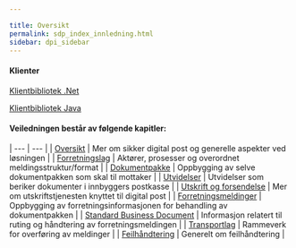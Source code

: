 ```yaml
---

title: Oversikt  
permalink: sdp_index_innledning.html
sidebar: dpi_sidebar
---
```


#### Klienter
[Klientbibliotek .Net](http://difi.github.io/sikker-digital-post-klient-dotnet/v2/)

[Klientbibliotek Java](http://difi.github.io/sikker-digital-post-klient-java/v5/) 

#### Veiledningen består av følgende kapitler:

| --- | --- |
| [Oversikt](https://difi.github.io/felleslosninger/sdp_feil_index.html) | Mer om sikker digital post og generelle aspekter ved løsningen |
| [Forretningslag](https://difi.github.io/felleslosninger/sdp_forretningslag_index.html) | Aktører, prosesser og overordnet meldingsstruktur/format |
| [Dokumentpakke](https://difi.github.io/felleslosninger/dokumentpakke_index.html) | Oppbygging av selve dokumentpakken som skal til mottaker |
| [Utvidelser](https://difi.github.io/felleslosninger/sdp_utvidelser_index.html) | Utvidelser som beriker dokumenter i innbyggers postkasse |
| [Utskrift og forsendelse](https://difi.github.io/felleslosninger/sdp_index_utskrift.html) | Mer om utskriftstjenesten knyttet til digital post |
| [Forretningsmeldinger](https://difi.github.io/felleslosninger/sdp_index.html) | Oppbygging av forretningsinformasjonen for behandling av dokumentpakken |
| [Standard Business Document](forretningslag/StandardBusinessDocument/index.md) | Informasjon relatert til ruting og håndtering av forretningsmeldingen |
| [Transportlag](https://difi.github.io/felleslosninger/sdp_transportlag_index.html) | Rammeverk for overføring av meldinger |
| [Feilhåndtering](https://difi.github.io/felleslosninger/sdp_feil_index.html) | Generelt om feilhåndtering |


